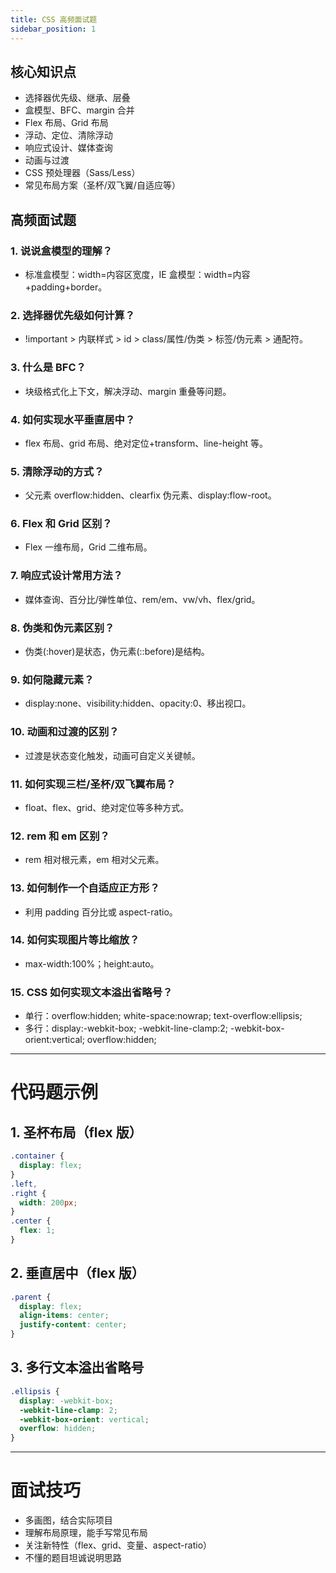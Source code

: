 ```yaml
---
title: CSS 高频面试题
sidebar_position: 1
---
```


## 核心知识点

- 选择器优先级、继承、层叠
- 盒模型、BFC、margin 合并
- Flex 布局、Grid 布局
- 浮动、定位、清除浮动
- 响应式设计、媒体查询
- 动画与过渡
- CSS 预处理器（Sass/Less）
- 常见布局方案（圣杯/双飞翼/自适应等）

## 高频面试题

### 1. 说说盒模型的理解？

- 标准盒模型：width=内容区宽度，IE 盒模型：width=内容+padding+border。

### 2. 选择器优先级如何计算？

- !important > 内联样式 > id > class/属性/伪类 > 标签/伪元素 > 通配符。

### 3. 什么是 BFC？

- 块级格式化上下文，解决浮动、margin 重叠等问题。

### 4. 如何实现水平垂直居中？

- flex 布局、grid 布局、绝对定位+transform、line-height 等。

### 5. 清除浮动的方式？

- 父元素 overflow:hidden、clearfix 伪元素、display:flow-root。

### 6. Flex 和 Grid 区别？

- Flex 一维布局，Grid 二维布局。

### 7. 响应式设计常用方法？

- 媒体查询、百分比/弹性单位、rem/em、vw/vh、flex/grid。

### 8. 伪类和伪元素区别？

- 伪类(:hover)是状态，伪元素(::before)是结构。

### 9. 如何隐藏元素？

- display:none、visibility:hidden、opacity:0、移出视口。

### 10. 动画和过渡的区别？

- 过渡是状态变化触发，动画可自定义关键帧。

### 11. 如何实现三栏/圣杯/双飞翼布局？

- float、flex、grid、绝对定位等多种方式。

### 12. rem 和 em 区别？

- rem 相对根元素，em 相对父元素。

### 13. 如何制作一个自适应正方形？

- 利用 padding 百分比或 aspect-ratio。

### 14. 如何实现图片等比缩放？

- max-width:100%；height:auto。

### 15. CSS 如何实现文本溢出省略号？

- 单行：overflow:hidden; white-space:nowrap; text-overflow:ellipsis;
- 多行：display:-webkit-box; -webkit-line-clamp:2; -webkit-box-orient:vertical; overflow:hidden;

---

# 代码题示例

## 1. 圣杯布局（flex 版）

```css
.container {
  display: flex;
}
.left,
.right {
  width: 200px;
}
.center {
  flex: 1;
}
```

## 2. 垂直居中（flex 版）

```css
.parent {
  display: flex;
  align-items: center;
  justify-content: center;
}
```

## 3. 多行文本溢出省略号

```css
.ellipsis {
  display: -webkit-box;
  -webkit-line-clamp: 2;
  -webkit-box-orient: vertical;
  overflow: hidden;
}
```

---

# 面试技巧

- 多画图，结合实际项目
- 理解布局原理，能手写常见布局
- 关注新特性（flex、grid、变量、aspect-ratio）
- 不懂的题目坦诚说明思路
